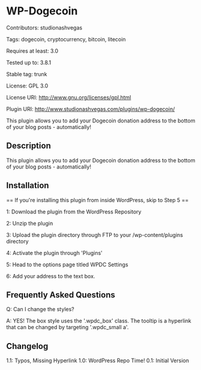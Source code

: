 # WP-Dogecoin

Contributors: studionashvegas

Tags: dogecoin, cryptocurrency, bitcoin, litecoin

Requires at least: 3.0

Tested up to: 3.8.1

Stable tag: trunk

License: GPL 3.0

License URI: http://www.gnu.org/licenses/gpl.html

Plugin URI: http://www.studionashvegas.com/plugins/wp-dogecoin/

This plugin allows you to add your Dogecoin donation address to the bottom of your blog posts - automatically!

## Description
This plugin allows you to add your Dogecoin donation address to the bottom of your blog posts - automatically!

## Installation
== If you\'re installing this plugin from inside WordPress, skip to Step 5 ==

1: Download the plugin from the WordPress Repository

2: Unzip the plugin

3: Upload the plugin directory through FTP to your /wp-content/plugins directory

4: Activate the plugin through \'Plugins\'

5: Head to the options page titled WPDC Settings

6: Add your address to the text box.

## Frequently Asked Questions
Q: Can I change the styles?

A: YES!  The box style uses the \'.wpdc_box\' class.  The tooltip is a hyperlink that can be changed by targeting \'.wpdc_small a\'.

## Changelog
1.1: Typos, Missing Hyperlink
1.0: WordPress Repo Time!
0.1: Initial Version
